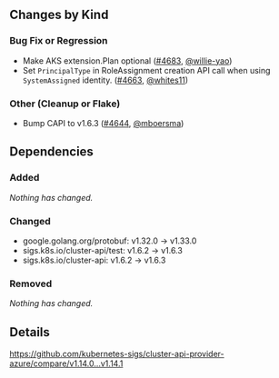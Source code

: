 ## Changes by Kind

### Bug Fix or Regression

- Make AKS extension.Plan optional ([#4683](https://github.com/kubernetes-sigs/cluster-api-provider-azure/pull/4683), [@willie-yao](https://github.com/willie-yao))
- Set `PrincipalType` in RoleAssignment creation API call when using `SystemAssigned` identity. ([#4663](https://github.com/kubernetes-sigs/cluster-api-provider-azure/pull/4663), [@whites11](https://github.com/whites11))


### Other (Cleanup or Flake)

- Bump CAPI to v1.6.3 ([#4644](https://github.com/kubernetes-sigs/cluster-api-provider-azure/pull/4644), [@mboersma](https://github.com/mboersma))

## Dependencies

### Added
_Nothing has changed._

### Changed
- google.golang.org/protobuf: v1.32.0 → v1.33.0
- sigs.k8s.io/cluster-api/test: v1.6.2 → v1.6.3
- sigs.k8s.io/cluster-api: v1.6.2 → v1.6.3

### Removed
_Nothing has changed._

## Details
<!-- markdown-link-check-disable-next-line -->
https://github.com/kubernetes-sigs/cluster-api-provider-azure/compare/v1.14.0...v1.14.1
